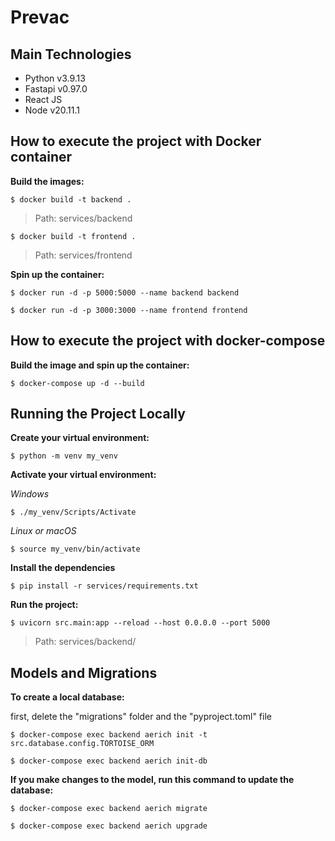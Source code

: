 # Prevac 

## Main Technologies
<ul>
	<li>Python v3.9.13</li>
	<li>Fastapi v0.97.0</li>
	<li>React JS</li>
	<li>Node v20.11.1</li>
</ul>

## How to execute the project with Docker container

<p><strong>Build the images:</strong></p>

```
$ docker build -t backend . 
```

> Path: services/backend

```
$ docker build -t frontend . 
```

> Path: services/frontend

<p><strong>Spin up the container:</strong></p>

```
$ docker run -d -p 5000:5000 --name backend backend
```

```
$ docker run -d -p 3000:3000 --name frontend frontend
```

## How to execute the project with docker-compose

<p><strong>Build the image and spin up the container:</strong></p>

```
$ docker-compose up -d --build
```

## Running the Project Locally

<p><strong>Create your virtual environment:</strong></p>

```
$ python -m venv my_venv
```
<p><strong>Activate your virtual environment:</strong></p>
<p><i>Windows</i></p>

```
$ ./my_venv/Scripts/Activate
```

<p><i>Linux or macOS</i></p>

```
$ source my_venv/bin/activate
```

<p><strong>Install the dependencies</strong></p>

```
$ pip install -r services/requirements.txt
```
<p><strong>Run the project:</strong></p>

```
$ uvicorn src.main:app --reload --host 0.0.0.0 --port 5000
```
> Path: services/backend/

## Models and Migrations
<p><strong>To create a local database:</strong></p>
<p> first, delete the "migrations" folder and the "pyproject.toml" file </p>

```
$ docker-compose exec backend aerich init -t src.database.config.TORTOISE_ORM
```
```
$ docker-compose exec backend aerich init-db
```

<p><strong>If you make changes to the model, run this command to update the database:</strong></p>

```
$ docker-compose exec backend aerich migrate
```
```
$ docker-compose exec backend aerich upgrade
```